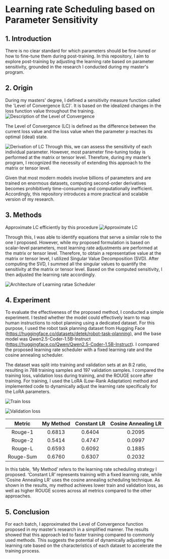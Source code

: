 # Learning rate Scheduling based on Parameter Sensitivity
## 1. Introduction
There is no clear standard for which parameters should be fine-tuned or how to fine-tune them during post-training. In this repository, I aim to explore post-training by adjusting the learning rate based on parameter sensitivity, grounded in the research I conducted during my master's program.

## 2. Origin

During my masters' degree, I defined a sensitivity measure function called the 'Level of Convergence (LC)'. It is based on the idealized changes in the loss function value throughout the training.
![Description of the Level of Convergence](situation.jpg)

The Level of Convergence (LC) is defined as the difference between the current loss value and the loss value when the parameter p reaches its optimal (ideal) state.

![Derivation of LC](equation.jpg)
Through this, we can assess the sensitivity of each individual parameter. However, most parameter fine-tuning today is performed at the matrix or tensor level. Therefore, during my master’s program, I recognized the necessity of extending this approach to the matrix or tensor level.

Given that most modern models involve billions of parameters and are trained on enormous datasets, computing second-order derivatives becomes prohibitively time-consuming and computationally inefficient. Accordingly, this repository introduces a more practical and scalable version of my research.

## 3. Methods
Approximate LC efficiently by this procedure
![Approximate LC](equation2.jpg)

Through this, I was able to identify equations that serve a similar role to the one I proposed. However, while my proposed formulation is based on scalar-level parameters, most learning rate adjustments are performed at the matrix or tensor level. Therefore, to obtain a representative value at the matrix or tensor level, I utilized Singular Value Decomposition (SVD). After computing the SVD, I summed all the singular values to quantify the sensitivity at the matrix or tensor level. Based on the computed sensitivity, I then adjusted the learning rate accordingly.

![Architecture of Learning ratae Scheduler](overall_architecture.jpg)

## 4. Experiment
To evaluate the effectiveness of the proposed method, I conducted a simple experiment. I tested whether the model could effectively learn to map human instructions to robot planning using a dedicated dataset. For this purpose, I used the robot task planning dataset from Hugging Face (https://huggingface.co/datasets/detek/robot-task-planning), and the base model was Qwen2.5-Coder-1.5B-Instruct (https://huggingface.co/Qwen/Qwen2.5-Coder-1.5B-Instruct). I compared the proposed learning rate scheduler with a fixed learning rate and the cosine annealing scheduler.

The dataset was split into training and validation sets at an 8:2 ratio, resulting in 788 training samples and 197 validation samples. I compared the training loss, validation loss during training, and the ROUGE score after training. For training, I used the LoRA (Low-Rank Adaptation) method and implemented code to dynamically adjust the learning rate specifically for the LoRA parameters.

![Train loss](train_loss.png)

![Validation loss](valid_loss.png)

|   Metric   |  My Method  |  Constant LR  |  Cosine Annealing LR  |
|:----------:|:-----------:|:-------------:|:----------------------:|
|  Rouge-1   |   0.6813    |    0.6404     |        0.2095          |
|  Rouge-2   |   0.5414    |    0.4747     |        0.0997          |
|  Rouge-L   |   0.6593    |    0.6092     |        0.1885          |
| Rouge-Sum  |   0.6760    |    0.6307     |        0.2032          |

In this table, ‘My Method’ refers to the learning rate scheduling strategy I proposed. ‘Constant LR’ represents training with a fixed learning rate, while ‘Cosine Annealing LR’ uses the cosine annealing scheduling technique. As shown in the results, my method achieves lower train and validation loss, as well as higher ROUGE scores across all metrics compared to the other approaches.

## 5. Conclusion
For each batch, I approximated the Level of Convergence function proposed in my master’s research in a simplified manner. The results showed that this approach led to faster training compared to commonly used methods. This suggests the potential of dynamically adjusting the learning rate based on the characteristics of each dataset to accelerate the training process.
